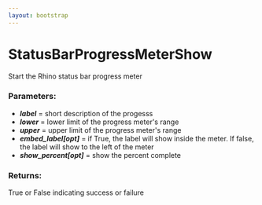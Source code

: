 ```yaml
---
layout: bootstrap
---
```


# StatusBarProgressMeterShow

Start the Rhino status bar progress meter
          

### Parameters:

- ***label*** = short description of the progesss
- ***lower*** = lower limit of the progress meter's range
- ***upper*** = upper limit of the progress meter's range
- ***embed_label[opt]*** = if True, the label will show inside the meter.
  If false, the label will show to the left of the meter
- ***show_percent[opt]*** = show the percent complete
        

### Returns:


True or False indicating success or failure
        


